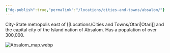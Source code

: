 ```yaml
---
{"dg-publish":true,"permalink":"/locations/cities-and-towns/absalom/"}
---
```


City-State metropolis east of [[Locations/Cities and Towns/Otari\|Otari]] and the capital city of the Island nation of Absalom. Has a population of over 300,000.

![Absalom_map.webp](/img/user/Absalom_map.webp)
